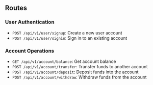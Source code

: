 ## Routes

### User Authentication

- `POST /api/v1/user/signup`: Create a new user account
- `POST /api/v1/user/signin`: Sign in to an existing account

### Account Operations

- `GET /api/v1/account/balance`: Get account balance
- `POST /api/v1/account/transfer`: Transfer funds to another account
- `POST /api/v1/account/deposit`: Deposit funds into the account
- `POST /api/v1/account/withdraw`: Withdraw funds from the account

